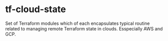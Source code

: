 # tf-cloud-state

Set of Terraform modules which of each encapsulates typical routine related to managing remote Terraform state in clouds. Esspecially AWS and GCP.

